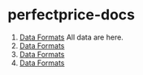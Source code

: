# perfectprice-docs
1. [Data Formats](test.md)
All data are here.
1. [Data Formats](test.md)
1. [Data Formats](test.md)
1. [Data Formats](test.md)
